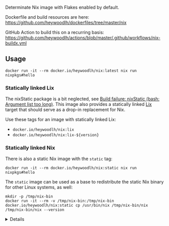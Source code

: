 Determinate Nix image with Flakes enabled by default.

Dockerfile and build resources are here: https://github.com/heywoodlh/dockerfiles/tree/master/nix

GitHub Action to build this on a recurring basis: https://github.com/heywoodlh/actions/blob/master/.github/workflows/nix-buildx.yml

## Usage

```
docker run -it --rm docker.io/heywoodlh/nix:latest nix run nixpkgs#hello
```

### Statically linked Lix

The nixStatic package is a bit neglected, see [Build failure: nixStatic (bash: Argument list too long)](https://github.com/NixOS/nixpkgs/issues/357949). This image also provides a statically linked [Lix](https://lix.systems) target that should serve as a drop-in replacement for Nix.

Use these tags for an image with statically linked Lix:
- `docker.io/heywoodlh/nix:lix`
- `docker.io/heywoodlh/nix:lix-${version}`

### Statically linked Nix

There is also a static Nix image with the `static` tag:

```
docker run -it --rm docker.io/heywoodlh/nix:static nix run nixpkgs#hello
```

The `static` image can be used as a base to redistribute the static Nix binary for other Linux systems, as well:

```
mkdir -p /tmp/nix-bin
docker run -it --rm -v /tmp/nix-bin:/tmp/nix-bin docker.io/heywoodlh/nix:static cp /usr/bin/nix /tmp/nix-bin/nix
/tmp/nix-bin/nix --version
```

<details>
Here is a more detailed example of using the statically compiled `nix` binary against Docker containers:

```
# Grab the nix static binary
mkdir -p /tmp/nix-bin
docker run -it --rm -v /tmp/nix-bin:/tmp/nix-bin docker.io/heywoodlh/nix:static cp /usr/bin/nix /tmp/nix-bin/nix

# Run background container to test (install ca-certificates for nix, though)
docker run -d --rm --entrypoint=bash --name=ubuntu-test ubuntu -c "apt update && apt install -y ca-certificates && sleep 36000"

# Copy nix over, because Docker wasn't letting me execute the binary from mount
docker cp /tmp/nix-bin/nix ubuntu-test:/tmp/nix

# Sleep for 10 seconds to let ca-certificates get installed
echo "sleeping for 10 seconds"
sleep 10

# Run nix in container
docker exec -it ubuntu-test /tmp/nix --extra-experimental-features "nix-command flakes" run nixpkgs#hello

# Clean up
docker rm -f ubuntu-test
cd; rm -rf /tmp/dockerfiles
```
</details>
